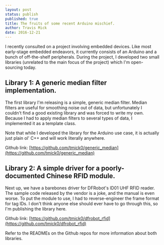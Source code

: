 ```yaml
---
layout: post
status: publish
published: true
title: The fruits of some recent Arduino mischief.
author: Travis Mick
date: 2016-12-21
---
```

I recently consulted on a project involving embedded devices. Like most early-stage embedded endeavors, it currently consists of an Arduino and a bunch of off-the-shelf peripherals. During the project, I developed two small libraries (unrelated to the main focus of the project) which I'm open-sourcing today.

<!-- more -->

## Library 1: A generic median filter implementation.

The first library I'm releasing is a simple, generic median filter. Median filters are useful for smoothing noise out of data, but unfortunately I couldn't find a good existing library and was forced to write my own. Because I had to apply median filters to several types of data, I implemented it as a template class.

Note that while I developed the library for the Arduino use case, it is actually just plain ol' C++ and will work literally anywhere.

Github link: [https://github.com/tmick0/generic_median](https://github.com/tmick0/generic_median)

## Library 2: A simple driver for a poorly-documented Chinese RFID module.

Next up, we have a barebones driver for DFRobot's ID01 UHF RFID reader. The sample code released by the vendor is a joke, and the manual is even worse. To put the module to use, I had to reverse-engineer the frame format for tag IDs. I don't think anyone else should ever have to go through this, so I'm publishing the library here.

Github link: [https://github.com/tmick0/dfrobot_rfid](https://github.com/tmick0/dfrobot_rfid)

Refer to the READMEs on the Github repos for more information about both libraries.

